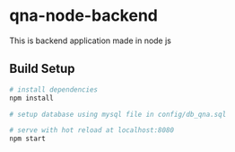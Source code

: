 # qna-node-backend
This is backend application made in node js

## Build Setup

``` bash
# install dependencies
npm install

# setup database using mysql file in config/db_qna.sql

# serve with hot reload at localhost:8080
npm start
```

